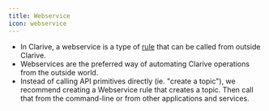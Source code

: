 ```yaml
---
title: Webservice
icon: webservice
---
```

* In Clarive, a webservice is a type of [rule](concepts/rule) that can be called from outside Clarive. 
* Webservices are the preferred way of automating Clarive operations from the outside world. 
* Instead of calling API primitives directly (ie. "create a topic"), 
we recommend creating a Webservice rule that creates a topic.
Then call that from the command-line or from other applications
and services. 
